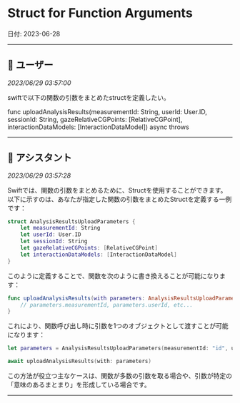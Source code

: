# Struct for Function Arguments

日付: 2023-06-28

---

## 👤 ユーザー
*2023/06/29 03:57:00*

swiftで以下の関数の引数をまとめたstructを定義したい。

func uploadAnalysisResults(measurementId: String, userId: User.ID, sessionId: String, gazeRelativeCGPoints: [RelativeCGPoint], interactionDataModels: [InteractionDataModel]) async throws

---

## 🤖 アシスタント
*2023/06/29 03:57:28*

Swiftでは、関数の引数をまとめるために、Structを使用することができます。以下に示すのは、あなたが指定した関数の引数をまとめたStructを定義する一例です：

```swift
struct AnalysisResultsUploadParameters {
    let measurementId: String
    let userId: User.ID
    let sessionId: String
    let gazeRelativeCGPoints: [RelativeCGPoint]
    let interactionDataModels: [InteractionDataModel]
}
```

このように定義することで、関数を次のように書き換えることが可能になります：

```swift
func uploadAnalysisResults(with parameters: AnalysisResultsUploadParameters) async throws {
    // parameters.measurementId, parameters.userId, etc...
}
```

これにより、関数呼び出し時に引数を1つのオブジェクトとして渡すことが可能になります：

```swift
let parameters = AnalysisResultsUploadParameters(measurementId: "id", userId: User.ID, sessionId: "session", gazeRelativeCGPoints: [], interactionDataModels: [])

await uploadAnalysisResults(with: parameters)
```

この方法が役立つ主なケースは、関数が多数の引数を取る場合や、引数が特定の「意味のあるまとまり」を形成している場合です。

---
